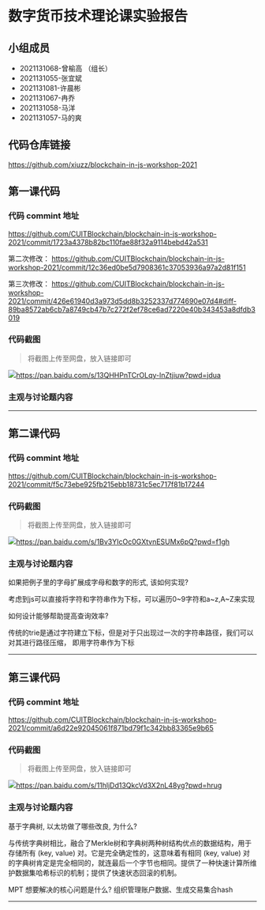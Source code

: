# 数字货币技术理论课实验报告

## 小组成员

- 2021131068-曾榆高 （组长）
- 2021131055-张宜斌
- 2021131081-许晨彬
- 2021131067-冉乔
- 2021131058-马洋
- 2021131057-马的爽



## 代码仓库链接

https://github.com/xiuzz/blockchain-in-js-workshop-2021



## 第一课代码


### 代码 commint 地址

https://github.com/CUITBlockchain/blockchain-in-js-workshop-2021/commit/1723a4378b82bc110fae88f32a9114bebd42a531

第二次修改：
https://github.com/CUITBlockchain/blockchain-in-js-workshop-2021/commit/12c36ed0be5d7908361c37053936a97a2d81f151

第三次修改：
https://github.com/CUITBlockchain/blockchain-in-js-workshop-2021/commit/426e61940d3a973d5dd8b3252337d774690e07d4#diff-89ba8572ab6cb7a8749cb47b7c272f2ef78ce6ad7220e40b343453a8dfdb3019

### 代码截图

> 将截图上传至网盘，放入链接即可

![](链接)https://pan.baidu.com/s/13QHHPnTCrOLqy-lnZtjiuw?pwd=jdua


### 主观与讨论题内容

---



## 第二课代码


### 代码 commint 地址

https://github.com/CUITBlockchain/blockchain-in-js-workshop-2021/commit/f5c73ebe925fb215ebb18731c5ec717f81b17244


### 代码截图

> 将截图上传至网盘，放入链接即可

![](链接)https://pan.baidu.com/s/1Bv3YIcOc0GXtvnESUMx6pQ?pwd=f1gh


### 主观与讨论题内容

如果把例⼦⾥的字⺟扩展成字⺟和数字的形式, 该如何实现?

考虑到js可以直接将字符和字符串作为下标，可以遍历0~9字符和a~z,A~Z来实现

如何设计能够帮助提⾼查询效率?

传统的trie是通过字符建立下标，但是对于只出现过一次的字符串路径，我们可以对其进行路径压缩，
即用字符串作为下标

---


## 第三课代码


### 代码 commint 地址

https://github.com/CUITBlockchain/blockchain-in-js-workshop-2021/commit/a6d22e92045061f871bd79f1c342bb83365e9b65


### 代码截图

> 将截图上传至网盘，放入链接即可

![](链接)https://pan.baidu.com/s/11hljDd13QkcVd3X2nL48yg?pwd=hrug


### 主观与讨论题内容
基于字典树, 以太坊做了哪些改良, 为什么?

与传统字典树相比，融合了Merkle树和字典树两种树结构优点的数据结构，用于存储所有 (key, value) 对。它是完全确定性的，这意味着有相同 (key, value) 对的字典树肯定是完全相同的，就连最后一个字节也相同。提供了一种快速计算所维护数据集哈希标识的机制；提供了快速状态回滚的机制。

MPT 想要解决的核⼼问题是什么?
组织管理账户数据、生成交易集合hash

---